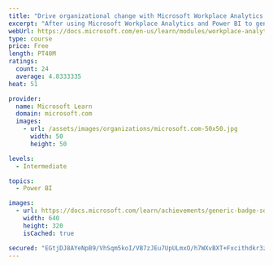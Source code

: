 ```yaml
---
title: "Drive organizational change with Microsoft Workplace Analytics and MyAnalytics"
excerpt: "After using Microsoft Workplace Analytics and Power BI to generate insights about your employees’ work behaviors, you’ll learn about the Microsoft 365 features that can be tools to implement and measure the changes you’ve identified. You’ll learn how to initiate common change practices and what tools and tactics are the most useful."
webUrl: https://docs.microsoft.com/en-us/learn/modules/workplace-analytics-ways-working-action/
type: course
price: Free
length: PT40M
ratings:
  count: 24
  average: 4.8333335
heat: 51

provider:
  name: Microsoft Learn
  domain: microsoft.com
  images:
    - url: /assets/images/organizations/microsoft.com-50x50.jpg
      width: 50
      height: 50

levels:
  - Intermediate

topics:
  - Power BI

images:
  - url: https://docs.microsoft.com/learn/achievements/generic-badge-social.png
    width: 640
    height: 320
    isCached: true

secured: "EGtjDJ8AYeNpB9/VhSqm5koI/VB7zJEu7UpULmxO/h7WXvBXT+Fxcithdkr3zzzduyRIFxQTJQun4NXG37MxR0EUuS1th3YeA+HOadYDTU6E2kmy1jCNsunKyZUOuR4Izzt0z9+5bYqCFsuEZkdmGWFGljA7n9sxkkD1y3XauPXSSh41ckirsY+Zn8as2HEYdVyrVF3N1/rADm4PAh8lTXeZLBZEz5Hxycn9j9iUq51We9eaJ/md3aOYtjHrm2BbjYenUxys7WZIeR/uKEYajO07o6BZrSknCV4H82YyvoTDt9XO3R53JaW8HrAPMGvF/sXWAbOIujKIB5FiiTAw05XMY3bqp97Bnf7+HNJLSk9iJCN+M/lXX+jAdjHBfzkIatyQpvAcIy4S8rpdPrEEmHbWzr/KhzM17l7dQlZvNNk=;dGn5yXeXCR/VHcLfgkVAIw=="
---
```


